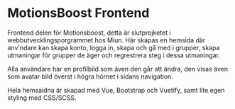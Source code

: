# MotionsBoost Frontend

Frontend delen för Motionsboost, detta är slutprojketet i webbutvecklingsporgrammet hos Miun.
Här skapas en hemsida där anv'ndare kan skapa konto, logga in, skapa och gå med i grupper, skapa utmaningar för grupper de äger och regrestrera steg i dessa utmaningar.

Alla användare har en profilbild som även den går att ändra, den visas även som avatar bild överst i högra hörnet i sidans navigation.

Hela hemsaidna är skapad med Vue, Bootstrap och Vuetify, samt lite egen styling med CSS/SCSS.

